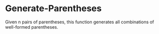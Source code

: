 # Generate-Parentheses
Given n pairs of parentheses, this function generates all combinations of well-formed parentheses.
